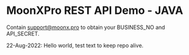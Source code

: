 # MoonXPro REST API Demo - JAVA

Contain support@moonx.pro to obtain your BUSINESS_NO and API_SECRET.

22-Aug-2022: Hello world, test text to keep repo alive.
